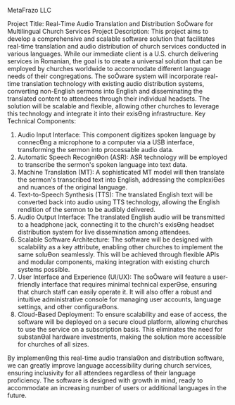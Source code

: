 MetaFrazo LLC

Project Title: Real-Time Audio Translation and Distribution SoŌware for Multilingual Church Services
Project Description:
This project aims to develop a comprehensive and scalable software solution that facilitates real-time
translation and audio distribution of church services conducted in various languages. While our
immediate client is a U.S. church delivering services in Romanian, the goal is to create a universal
solution that can be employed by churches worldwide to accommodate different language needs of their
congregations.
The soŌware system will incorporate real-time translation technology with existing audio distribution
systems, converting non-English sermons into English and disseminating the translated content to
attendees through their individual headsets. The solution will be scalable and flexible, allowing other
churches to leverage this technology and integrate it into their exisƟng infrastructure.
Key Technical Components:
1. Audio Input Interface: This component digitizes spoken language by connecƟng a microphone to
a computer via a USB interface, transforming the sermon into processable audio data.
2. Automatic Speech RecogniƟon (ASR): ASR technology will be employed to transcribe the
sermon's spoken language into text data.
3. Machine Translation (MT): A sophisticated MT model will then translate the sermon's
transcribed text into English, addressing the complexiƟes and nuances of the original language.
4. Text-to-Speech Synthesis (TTS): The translated English text will be converted back into audio
using TTS technology, allowing the English rendition of the sermon to be audibly delivered.
5. Audio Output Interface: The translated English audio will be transmitted to a headphone jack,
connecting it to the church's exisƟng headset distribution system for live dissemination among
attendees.
6. Scalable Software Architecture: The software will be designed with scalability as a key attribute,
enabling other churches to implement the same soluƟon seamlessly. This will be achieved
through flexible APIs and modular components, making integration with existing church systems
possible.
7. User Interface and Experience (UI/UX): The soŌware will feature a user-friendly interface that
requires minimal technical experƟse, ensuring that church staff can easily operate it. It will also
offer a robust and intuitive administrative console for managing user accounts, language
settings, and other configuraƟons.
8. Cloud-Based Deployment: To ensure scalability and ease of access, the software will be
deployed on a secure cloud platform, allowing churches to use the service on a subscription
basis. This eliminates the need for substanƟal hardware investments, making the solution more
accessible for churches of all sizes.

By implemenƟng this real-time audio translaƟon and distribution software, we can greatly improve
language accessibility during church services, ensuring inclusivity for all attendees regardless of their
language proficiency. The software is designed with growth in mind, ready to accommodate an
increasing number of users or additional languages in the future.
